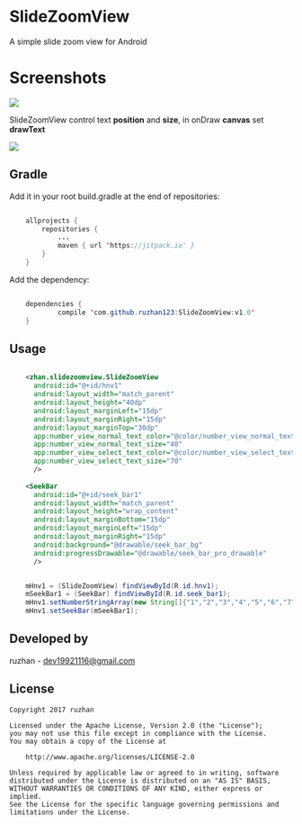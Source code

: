 
SlideZoomView
===============

A simple slide zoom view for Android

Screenshots
===============

![](https://github.com/ruzhan123/SlideZoomView/raw/master/gif/slidezoomview.gif)


SlideZoomView control text **position** and **size**, in onDraw **canvas** set **drawText**

[![](https://jitpack.io/v/ruzhan123/SlideZoomView.svg)](https://jitpack.io/#ruzhan123SlideZoomView)

Gradle
------

Add it in your root build.gradle at the end of repositories:


```java

	allprojects {
		repositories {
			...
			maven { url 'https://jitpack.io' }
		}
	}
```

Add the dependency:


```java

	dependencies {
	        compile 'com.github.ruzhan123:SlideZoomView:v1.0'
	}
```


Usage
------

```xml

	<zhan.slidezoomview.SlideZoomView
	  android:id="@+id/hnv1"
	  android:layout_width="match_parent"
	  android:layout_height="40dp"
	  android:layout_marginLeft="15dp"
	  android:layout_marginRight="15dp"
	  android:layout_marginTop="30dp"
	  app:number_view_normal_text_color="@color/number_view_normal_text_color"
	  app:number_view_normal_text_size="40"
	  app:number_view_select_text_color="@color/number_view_select_text_color"
	  app:number_view_select_text_size="70"
	  />
	
	<SeekBar
	  android:id="@+id/seek_bar1"
	  android:layout_width="match_parent"
	  android:layout_height="wrap_content"
	  android:layout_marginBottom="15dp"
	  android:layout_marginLeft="15dp"
	  android:layout_marginRight="15dp"
	  android:background="@drawable/seek_bar_bg"
	  android:progressDrawable="@drawable/seek_bar_pro_drawable"
	  />
```

```java

    mHnv1 = (SlideZoomView) findViewById(R.id.hnv1);
    mSeekBar1 = (SeekBar) findViewById(R.id.seek_bar1);
    mHnv1.setNumberStringArray(new String[]{"1","2","3","4","5","6","7","8","9","10"});
    mHnv1.setSeekBar(mSeekBar1);
```

Developed by
-------

 ruzhan - <a href='javascript:'>dev19921116@gmail.com</a>


License
-------

    Copyright 2017 ruzhan

    Licensed under the Apache License, Version 2.0 (the "License");
    you may not use this file except in compliance with the License.
    You may obtain a copy of the License at

        http://www.apache.org/licenses/LICENSE-2.0

    Unless required by applicable law or agreed to in writing, software
    distributed under the License is distributed on an "AS IS" BASIS,
    WITHOUT WARRANTIES OR CONDITIONS OF ANY KIND, either express or implied.
    See the License for the specific language governing permissions and
    limitations under the License.
	
